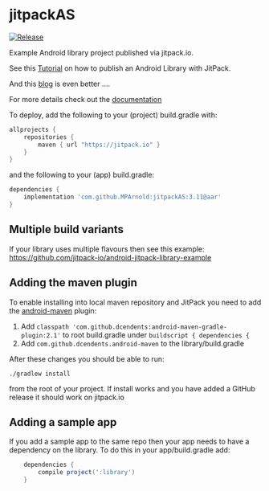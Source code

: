 # jitpackAS

[![Release](https://jitpack.io/v/MPArnold/jitpackAS.svg)](https://jitpack.io/#MPArnold/jitpackAS)

Example Android library project published via jitpack.io.

See this [Tutorial](https://medium.com/@ome450901/publish-an-android-library-by-jitpack-a0342684cbd0) on how to publish an Android Library with JitPack.

And this [blog](https://medium.com/@scottyab/how-to-publish-your-open-source-library-to-maven-central-5178d9579c5) is even better ....

For more details check out the [documentation](https://github.com/jitpack/jitpack.io/blob/master/ANDROID.md)

To deploy, add the following to your (project) build.gradle with:
```gradle
allprojects {
    repositories {
        maven { url "https://jitpack.io" }
    }
}
```
and the following to your (app) build.gradle:

```gradle
dependencies {
    implementation 'com.github.MPArnold:jitpackAS:3.11@aar'
}
```

## Multiple build variants

If your library uses multiple flavours then see this example:
https://github.com/jitpack-io/android-jitpack-library-example

## Adding the maven plugin

To enable installing into local maven repository and JitPack you need to add the [android-maven](https://github.com/dcendents/android-maven-gradle-plugin) plugin:

1. Add `classpath 'com.github.dcendents:android-maven-gradle-plugin:2.1'` to root build.gradle under `buildscript { dependencies {`
2. Add `com.github.dcendents.android-maven` to the library/build.gradle

After these changes you should be able to run:

    ./gradlew install
    
from the root of your project. If install works and you have added a GitHub release it should work on jitpack.io

## Adding a sample app 

If you add a sample app to the same repo then your app needs to have a dependency on the library. To do this in your app/build.gradle add:

```gradle
    dependencies {
        compile project(':library')
    }
```
